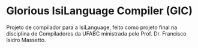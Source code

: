 # Glorious IsiLanguage Compiler (GIC)
Projeto de compilador para a IsiLanguage, feito como projeto final na disciplina de Compiladores da UFABC ministrada pelo Prof. Dr. Francisco Isidro Massetto. 
